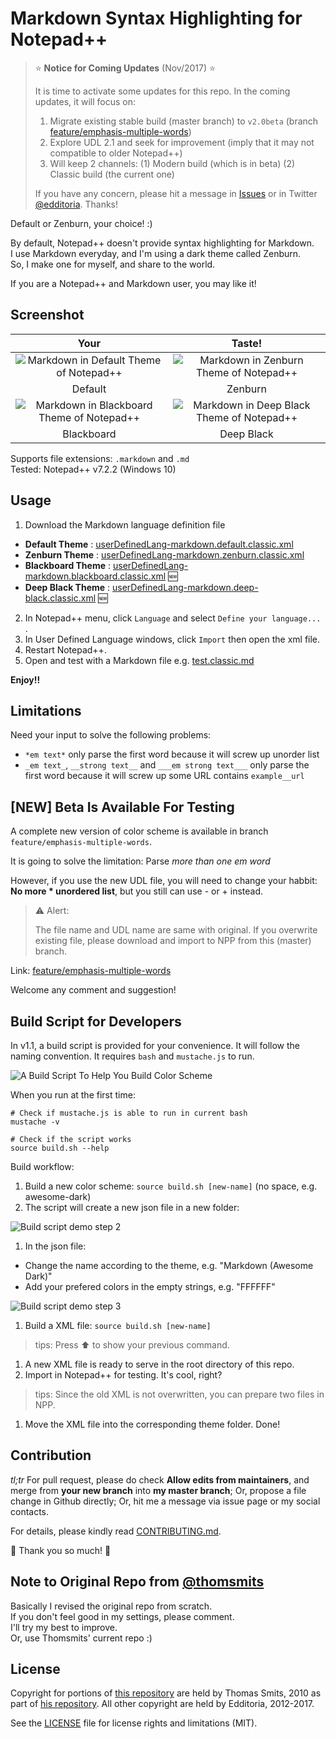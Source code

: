 # Markdown Syntax Highlighting for Notepad++

> :star: **Notice for Coming Updates** (Nov/2017) :star:
>
> It is time to activate some updates for this repo. In the coming updates, it will focus on:
> 1. Migrate existing stable build (master branch) to `v2.0beta` (branch [feature/emphasis-multiple-words](https://github.com/Edditoria/markdown-plus-plus/tree/feature/emphasis-multiple-words))
> 1. Explore UDL 2.1 and seek for improvement (imply that it may not compatible to older Notepad++)
> 1. Will keep 2 channels: (1) Modern build (which is in beta) (2) Classic build (the current one)
>
> If you have any concern, please hit a message in [Issues](https://github.com/Edditoria/markdown-plus-plus/issues) or in Twitter [@edditoria](https://twitter.com/edditoria).
> Thanks!

Default or Zenburn, your choice! :)

By default, Notepad++ doesn't provide syntax highlighting for Markdown.  
I use Markdown everyday, and I'm using a dark theme called Zenburn.  
So, I make one for myself, and share to the world.

If you are a Notepad++ and Markdown user, you may like it!

## Screenshot

| Your | Taste! |
|:----:|:------:|
| ![Markdown in Default Theme of Notepad++][screen_default] | ![Markdown in Zenburn Theme of Notepad++][screen_zenburn] |
| Default | Zenburn |
| ![Markdown in Blackboard Theme of Notepad++][screen_blackboard] | ![Markdown in Deep Black Theme of Notepad++][screen_deep_black] |
| Blackboard | Deep Black |

Supports file extensions: `.markdown` and `.md`  
Tested: Notepad++ v7.2.2 (Windows 10)

## Usage

1. Download the Markdown language definition file
  - **Default Theme** : [userDefinedLang-markdown.default.classic.xml][default_xml]
  - **Zenburn Theme** : [userDefinedLang-markdown.zenburn.classic.xml][zenburn_xml]
  - **Blackboard Theme** : [userDefinedLang-markdown.blackboard.classic.xml][blackboard_xml] :new:
  - **Deep Black Theme** : [userDefinedLang-markdown.deep-black.classic.xml][deep_black_xml] :new:
2. In Notepad++ menu, click `Language` and select `Define your language...` .
3. In User Defined Language windows, click `Import` then open the xml file.
4. Restart Notepad++.
5. Open and test with a Markdown file e.g. [test.classic.md][test_classic_file]

**Enjoy!!**

## Limitations

Need your input to solve the following problems:

- `*em text*` only parse the first word because it will screw up unorder list
- `_em text_`, `__strong text__` and `___em strong text___` only parse the first word because it will screw up some URL contains `example__url`

## **\[NEW\]** Beta Is Available For Testing

A complete new version of color scheme is available in branch `feature/emphasis-multiple-words`.

It is going to solve the limitation: Parse *more than one em word*

However, if you use the new UDL file, you will need to change your habbit: **No more \* unordered list**, but you still can use \- or \+ instead.

> :warning: Alert:
>
> The file name and UDL name are same with original. If you overwrite existing file, please download and import to NPP from this (master) branch.

Link: [feature/emphasis-multiple-words](https://github.com/Edditoria/markdown-plus-plus/tree/feature/emphasis-multiple-words)

Welcome any comment and suggestion!

## Build Script for Developers

In v1.1, a build script is provided for your convenience. It will follow the naming convention. It requires `bash` and `mustache.js` to run.

![A Build Script To Help You Build Color Scheme][build_screen_1]

When you run at the first time:

```shell
# Check if mustache.js is able to run in current bash
mustache -v

# Check if the script works
source build.sh --help
```

Build workflow:

1. Build a new color scheme: `source build.sh [new-name]` (no space, e.g. awesome-dark)
1. The script will create a new json file in a new folder:

  ![Build script demo step 2][build_screen_2]

1. In the json file:
  - Change the name according to the theme, e.g. "Markdown (Awesome Dark)"
  - Add your prefered colors in the empty strings, e.g. "FFFFFF"

  ![Build script demo step 3][build_screen_3]

1. Build a XML file: `source build.sh [new-name]`

  > tips: Press :arrow_up: to show your previous command.

1. A new XML file is ready to serve in the root directory of this repo.
1. Import in Notepad++ for testing. It's cool, right?

  > tips: Since the old XML is not overwritten, you can prepare two files in NPP.

1. Move the XML file into the corresponding theme folder. Done!

## Contribution

*tl;tr* For pull request, please do check **Allow edits from maintainers**, and merge from **your new branch** into **my master branch**; Or, propose a file change in Github directly; Or, hit me a message via issue page or my social contacts.

For details, please kindly read [CONTRIBUTING.md](CONTRIBUTING.md).

:beer: Thank you so much! :pray:

## Note to Original Repo from [@thomsmits][thomsmits_npp]

Basically I revised the original repo from scratch.  
If you don't feel good in my settings, please comment.  
I'll try my best to improve.  
Or, use Thomsmits' current repo :)

## License

Copyright for portions of [this repository][this_repo] are held by Thomas Smits, 2010 as part of [his repository][thomsmits_npp]. All other copyright are held by Edditoria, 2012-2017.

See the [LICENSE](LICENSE.md) file for license rights and limitations (MIT).


[screen_default]: /theme-default/markdown-plus-plus-default-screenshot.png "Markdown in Default Theme of Notepad++"
[screen_zenburn]: /theme-zenburn/markdown-plus-plus-zenburn-screenshot.png "Markdown in Zenburn Theme of Notepad++"
[screen_blackboard]: /theme-blackboard/markdown-plus-plus-blackboard-screenshot.png "Markdown in Blackboard Theme of Notepad++"
[screen_deep_black]: /theme-deep-black/markdown-plus-plus-deep-black-screenshot.png "Markdown in Deep Black Theme of Notepad++"
[default_xml]: https://raw.githubusercontent.com/Edditoria/markdown-plus-plus/master/theme-default/userDefinedLang-markdown.default.classic.xml
[zenburn_xml]: https://raw.githubusercontent.com/Edditoria/markdown-plus-plus/master/theme-zenburn/userDefinedLang-markdown.zenburn.classic.xml
[blackboard_xml]: https://raw.githubusercontent.com/Edditoria/markdown-plus-plus/master/theme-blackboard/userDefinedLang-markdown.blackboard.classic.xml
[deep_black_xml]: https://raw.githubusercontent.com/Edditoria/markdown-plus-plus/master/theme-deep-black/userDefinedLang-markdown.deep-black.classic.xml

[this_repo]: https://github.com/Edditoria/markdown-plus-plus
[coffeescript]: https://github.com/Edditoria/coffeescript_npp_zenburn
[thomsmits]: https://github.com/thomsmits/markdown_npp
[thomsmits_npp]: https://github.com/thomsmits/markdown_npp
[test_classic_file]: https://raw.githubusercontent.com/Edditoria/markdown-plus-plus/master/test.classic.md

[build_screen_1]: /build/markdown-plus-plus-build-screenshot-1.png "A Build Script To Help You Build Color Scheme"
[build_screen_2]: /build/markdown-plus-plus-build-screenshot-2.png "Build script demo step 2"
[build_screen_3]: /build/markdown-plus-plus-build-screenshot-3.png "Build script demo step 3"
